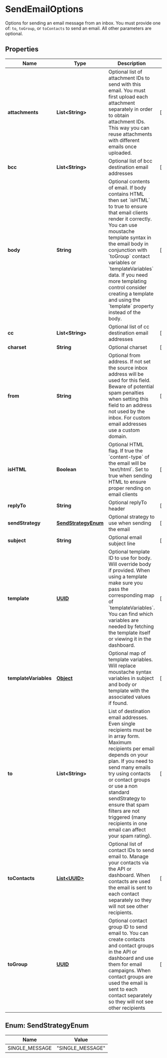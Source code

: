 

# SendEmailOptions

Options for sending an email message from an inbox. You must provide one of: `to`, `toGroup`, or `toContacts` to send an email. All other parameters are optional.
## Properties

Name | Type | Description | Notes
------------ | ------------- | ------------- | -------------
**attachments** | **List&lt;String&gt;** | Optional list of attachment IDs to send with this email. You must first upload each attachment separately in order to obtain attachment IDs. This way you can reuse attachments with different emails once uploaded. |  [optional]
**bcc** | **List&lt;String&gt;** | Optional list of bcc destination email addresses |  [optional]
**body** | **String** | Optional contents of email. If body contains HTML then set &#x60;isHTML&#x60; to true to ensure that email clients render it correctly. You can use moustache template syntax in the email body in conjunction with &#x60;toGroup&#x60; contact variables or &#x60;templateVariables&#x60; data. If you need more templating control consider creating a template and using the &#x60;template&#x60; property instead of the body. |  [optional]
**cc** | **List&lt;String&gt;** | Optional list of cc destination email addresses |  [optional]
**charset** | **String** | Optional charset |  [optional]
**from** | **String** | Optional from address. If not set the source inbox address will be used for this field. Beware of potential spam penalties when setting this field to an address not used by the inbox. For custom email addresses use a custom domain. |  [optional]
**isHTML** | **Boolean** | Optional HTML flag. If true the &#x60;content-type&#x60; of the email will be &#x60;text/html&#x60;. Set to true when sending HTML to ensure proper rending on email clients |  [optional]
**replyTo** | **String** | Optional replyTo header |  [optional]
**sendStrategy** | [**SendStrategyEnum**](#SendStrategyEnum) | Optional strategy to use when sending the email |  [optional]
**subject** | **String** | Optional email subject line |  [optional]
**template** | [**UUID**](UUID.md) | Optional template ID to use for body. Will override body if provided. When using a template make sure you pass the corresponding map of &#x60;templateVariables&#x60;. You can find which variables are needed by fetching the template itself or viewing it in the dashboard. |  [optional]
**templateVariables** | [**Object**](.md) | Optional map of template variables. Will replace moustache syntax variables in subject and body or template with the associated values if found. |  [optional]
**to** | **List&lt;String&gt;** | List of destination email addresses. Even single recipients must be in array form. Maximum recipients per email depends on your plan. If you need to send many emails try using contacts or contact groups or use a non standard sendStrategy to ensure that spam filters are not triggered (many recipients in one email can affect your spam rating). |  [optional]
**toContacts** | [**List&lt;UUID&gt;**](UUID.md) | Optional list of contact IDs to send email to. Manage your contacts via the API or dashboard. When contacts are used the email is sent to each contact separately so they will not see other recipients. |  [optional]
**toGroup** | [**UUID**](UUID.md) | Optional contact group ID to send email to. You can create contacts and contact groups in the API or dashboard and use them for email campaigns. When contact groups are used the email is sent to each contact separately so they will not see other recipients |  [optional]



## Enum: SendStrategyEnum

Name | Value
---- | -----
SINGLE_MESSAGE | &quot;SINGLE_MESSAGE&quot;



